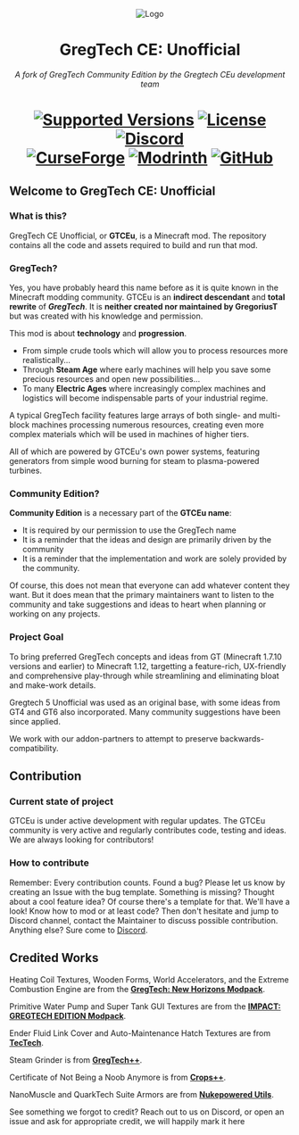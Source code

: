 <p align="center"><img src="https://user-images.githubusercontent.com/37029404/233205606-a7bb352a-eb0c-4484-9fc8-820255b996a4.png" alt="Logo"></p>
<h1 align="center">GregTech CE: Unofficial</h1>
<p align="center"><i>A fork of GregTech Community Edition by the Gregtech CEu development team</i></p>
<h1 align="center">
    <a href="https://www.curseforge.com/minecraft/mc-mods/gregtech-ce-unofficial"><img src="https://img.shields.io/badge/Available%20for-MC%201.12.2%20-informational?style=for-the-badge" alt="Supported Versions"></a>
    <a href="https://github.com/GregTechCEu/GregTech/blob/master/LICENSE"><img src="https://img.shields.io/github/license/GregTechCEu/GregTech?style=for-the-badge" alt="License"></a>
    <a href="https://discord.gg/bWSWuYvURP"><img src="https://img.shields.io/discord/701354865217110096?color=5464ec&label=Discord&style=for-the-badge" alt="Discord"></a>
    <br>
    <a href="https://www.curseforge.com/minecraft/mc-mods/gregtech-ce-unofficial"><img src="https://cf.way2muchnoise.eu/557242.svg?badge_style=for_the_badge" alt="CurseForge"></a>
    <a href="https://modrinth.com/mod/gregtech-ce-unofficial"><img src="https://img.shields.io/modrinth/dt/gregtech-ce-unofficial?logo=modrinth&label=&suffix=%20&style=for-the-badge&color=2d2d2d&labelColor=5ca424&logoColor=1c1c1c" alt="Modrinth"></a>
    <a href="https://github.com/GregTechCEu/GregTech/releases"><img src="https://img.shields.io/github/downloads/GregTechCEu/GregTech/total?sort=semver&logo=github&label=&style=for-the-badge&color=2d2d2d&labelColor=545454&logoColor=FFFFFF" alt="GitHub"></a>
</h1>

## Welcome to GregTech CE: Unofficial
### What is this?
GregTech CE Unofficial, or **GTCEu**, is a Minecraft mod. The repository contains all the code and assets required to build and run that mod.

### GregTech?
Yes, you have probably heard this name before as it is quite known in the Minecraft modding community. GTCEu is an **indirect descendant** and **total rewrite** of _**GregTech**_.  It is **neither created nor maintained by GregoriusT** but was created with his knowledge and permission.

This mod is about **technology** and **progression**.
* From simple crude tools which will allow you to process resources more realistically...
* Through **Steam Age** where early machines will help you save some precious resources and open new possibilities...
* To many **Electric Ages** where increasingly complex machines and logistics will become indispensable parts of your industrial regime.

A typical GregTech facility features large arrays of both single- and multi-block machines processing numerous resources, creating even more complex materials which will be used in machines of higher tiers.

All of which are powered by GTCEu's own power systems, featuring generators from simple wood burning for steam to plasma-powered turbines.

### Community Edition?
**Community Edition** is a necessary part of the **GTCEu name**:
* It is required by our permission to use the GregTech name
* It is a reminder that the ideas and design are primarily driven by the community
* It is a reminder that the implementation and work are solely provided by the community.

Of course, this does not mean that everyone can add whatever content they want.  But it does mean that the primary maintainers want to listen to the community and take suggestions and ideas to heart when planning or working on any projects.

### Project Goal
To bring preferred GregTech concepts and ideas from GT (Minecraft 1.7.10 versions and earlier) to Minecraft 1.12, targetting a feature-rich, UX-friendly and comprehensive play-through while streamlining and eliminating bloat and make-work details.

Gregtech 5 Unofficial was used as an original base, with some ideas from GT4 and GT6 also incorporated. Many community suggestions have been since applied.

We work with our addon-partners to attempt to preserve backwards-compatibility.

## Contribution
### Current state of project
GTCEu is under active development with regular updates. The GTCEu community is very active and regularly contributes code, testing and ideas.
We are always looking for contributors!

### How to contribute
Remember: Every contribution counts.
Found a bug? Please let us know by creating an Issue with the bug template.
Something is missing? Thought about a cool feature idea? Of course there's a template for that.  We'll have a look!
Know how to mod or at least code? Then don't hesitate and jump to Discord channel, contact the Maintainer to discuss possible contribution.
Anything else? Sure come to [Discord](https://discord.gg/bWSWuYvURP).

## Credited Works
Heating Coil Textures, Wooden Forms, World Accelerators, and the Extreme Combustion Engine are from the **[GregTech: New Horizons Modpack](https://www.curseforge.com/minecraft/modpacks/gt-new-horizons)**.

Primitive Water Pump and Super Tank GUI Textures are from the **[IMPACT: GREGTECH EDITION Modpack](https://gtimpact.space/)**.

Ender Fluid Link Cover and Auto-Maintenance Hatch Textures are from **[TecTech](https://github.com/Technus/TecTech)**.

Steam Grinder is from **[GregTech++](https://www.curseforge.com/minecraft/mc-mods/gregtech-gt-gtplusplus)**.

Certificate of Not Being a Noob Anymore is from **[Crops++](https://www.curseforge.com/minecraft/mc-mods/berries)**.

NanoMuscle and QuarkTech Suite Armors are from **[Nukepowered Utils](https://www.curseforge.com/minecraft/mc-mods/nukepowered-utils)**.

See something we forgot to credit? Reach out to us on Discord, or open an issue and ask for appropriate credit, we will happily mark it here
